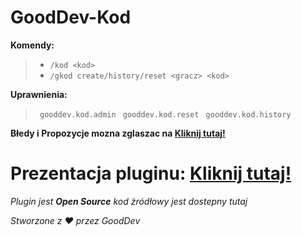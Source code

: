 # GoodDev-Kod

**Komendy:**
>  - `/kod <kod>`
>  - `/gkod create/history/reset <gracz> <kod>`

**Uprawnienia:**
> ` gooddev.kod.admin`
> ` gooddev.kod.reset`
> ` gooddev.kod.history`
> 
**Błedy i Propozycje mozna zglaszac na [Kliknij tutaj!](https://dc.gooddev.pl)**

# Prezentacja pluginu: [Kliknij tutaj!](https://youtu.be/7uvn48vf3eo)


*Plugin jest **Open Source** kod żródłowy jest dostepny tutaj*


*Stworzone z ❤️ przez GoodDev*
